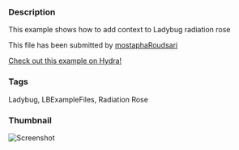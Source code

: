 ### Description 
This example shows how to add context to Ladybug radiation rose

This file has been submitted by [mostaphaRoudsari](https://github.com/mostaphaRoudsari)

[Check out this example on Hydra!](http://hydrashare.github.io/hydra/viewer?owner=mostaphaRoudsari&fork=hydra_1&id=Radiation_Rose_with_context)
### Tags 
Ladybug, LBExampleFiles, Radiation Rose
### Thumbnail 
![Screenshot](https://raw.githubusercontent.com/mostaphaRoudsari/hydra/master/Radiation_Rose_with_context/thumbnail.png)
